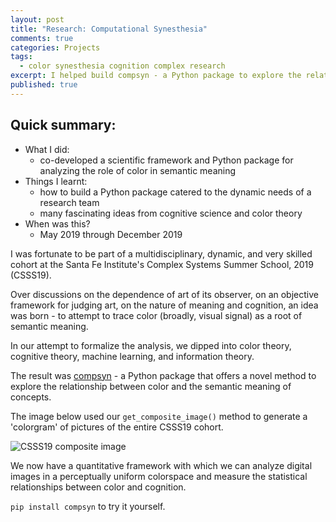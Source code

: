 ```yaml
---
layout: post
title: "Research: Computational Synesthesia"
comments: true
categories: Projects
tags:
  - color synesthesia cognition complex research
excerpt: I helped build compsyn - a Python package to explore the relationship between color and the semantic meaning of concepts ...
published: true
---
```


## Quick summary:

- What I did:
    - co-developed a scientific framework and Python package for analyzing the role of color in semantic meaning
- Things I learnt:
    - how to build a Python package catered to the dynamic needs of a research team
    - many fascinating ideas from cognitive science and color theory
- When was this?
    - May 2019 through December 2019

I was fortunate to be part of a multidisciplinary, dynamic, and very skilled cohort at the Santa Fe Institute's Complex Systems Summer School, 2019 (CSSS19).

Over discussions on the dependence of art of its observer, on an objective framework for judging art, on the nature of meaning and cognition, an idea was born - to attempt to trace color (broadly, visual signal) as a root of semantic meaning.

In our attempt to formalize the analysis, we dipped into color theory, cognitive theory, machine learning, and information theory.

The result was [compsyn](https://github.com/bakerwho/comp-syn) - a Python package that offers a novel method to explore the relationship between color and the semantic meaning of concepts.

The image below used our `get_composite_image()` method to generate a 'colorgram' of pictures of the entire CSSS19 cohort.

![CSSS19 composite image](/images/2019/csssfaces_composite.png)

We now have a quantitative framework with which we can analyze digital images in a perceptually uniform colorspace and measure the statistical relationships between color and cognition.

`pip install compsyn` to try it yourself.
